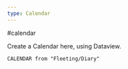 ```yaml
---
type: Calendar
---
```

#calendar

Create a Calendar here, using Dataview.


```dataview
CALENDAR from "Fleeting/Diary"
```